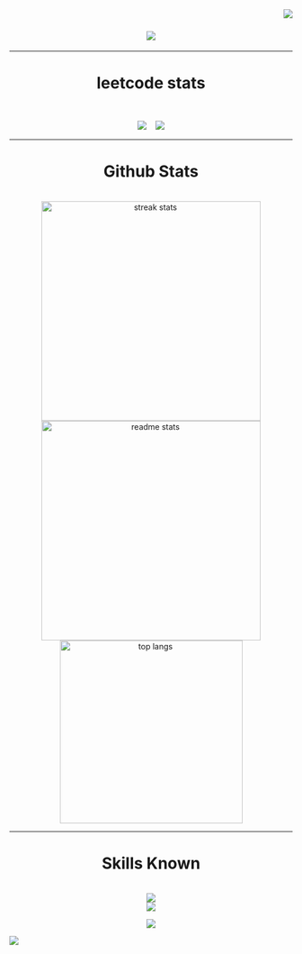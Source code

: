 <img align="right" src="https://vbr.nathanchung.dev/badge?page_id=sakthi-2005.sakthi-2005&lcolor=fff&color=000&style=for-the-badge&logo=Github&logoColor=181717&hit=true" />

<h1 align="center">
    <img src="https://readme-typing-svg.herokuapp.com/?font=Georgia&size=35&center=true&vCenter=true&width=500&height=70&duration=4000&lines=Hi+Everyone!+👋;+I'm+SAKTHI!;+Fullstack+Developer;"/>
</h1>

---
<h1 align="center">leetcode stats</h1>
<br/>

<p align="center">
<a src="https://leetcode.com/u/Sakthi_Kumar_2005/"><img src="https://leetcard.jacoblin.cool/Sakthi_Kumar_2005?theme=dark&ext=contest"/><a/> &nbsp;&nbsp;<a src="https://leetcode.com/u/Sakthi_Kumar_2005/"> <img src="https://leetcode-badge-showcase.vercel.app/api?username=Sakthi_Kumar_2005&theme=light&border=border&animated=true"/><a/>
<p/>
  
---
<h1 align="center">Github Stats</h1>
<br/>

<div align=center>
  <img width=390 src="https://github-readme-streak-stats-salesp07.vercel.app/?user=sakthi-2005&count_private=true&theme=react&border_radius=10" alt="streak stats"/>
  <img width=390 src="https://github-readme-stats-salesp07.vercel.app/api?username=sakthi-2005&count_private=true&show_icons=true&theme=react&rank_icon=github&border_radius=10" alt="readme stats" />
  <br/>
  <img width=325 align="center" src="https://github-readme-stats-salesp07.vercel.app/api/top-langs/?username=sakthi-2005&langs_count=8&layout=compact&theme=react&border_radius=10&size_weight=0.5&count_weight=0.5" alt="top langs" />
</div>

---
<h1 align="center">Skills Known</h1>
<br/>

<div align="center">
    <img src="https://skillicons.dev/icons?i=react,bootstrap,html,css,vscode,github,tailwind,git" />
  <br/>
    <img src="https://skillicons.dev/icons?i=nodejs,javascript,express,mongodb,c,java" /><br>
</div>


<p align="center">
<a src="https://app.netlify.com/sites/portfolio-sakthikumar/deploys">
  <img src="https://api.netlify.com/api/v1/badges/cb52fe0e-a248-4c82-bb7a-d978512b92c0/deploy-status"/>
</a>
</p>

![](https://vbr.nathanchung.dev/badge?page_id=visitor-badge-reloaded-visitors&lcolor=fff&color=000&style=for-the-badge&logo=Github&logoColor=181717&hit=false)

<!--
**sakthi-2005/sakthi-2005** is a ✨ _special_ ✨ repository because its `README.md` (this file) appears on your GitHub profile.

Here are some ideas to get you started:

- 🔭 I’m currently working on ...
- 🌱 I’m currently learning ...
- 👯 I’m looking to collaborate on ...
- 🤔 I’m looking for help with ...
- 💬 Ask me about ...
- 📫 How to reach me: ...
- 😄 Pronouns: ...
- ⚡ Fun fact: ...
-->
